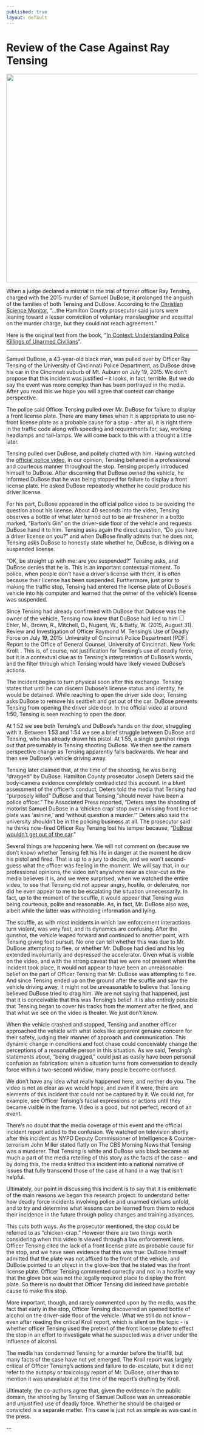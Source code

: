 ```yaml
---
published: true
layout: default
---
```

<h1>Review of the Case Against Ray Tensing</h1>
<p><img class="right" width="550px" src="http://images.csmonitor.com/csm/2016/11/1013433_1_Ray%20Tensing_standard.jpg" /></p>

When a judge declared a mistrial in the trial of former officer Ray Tensing, charged with the 2015 murder of Samuel DuBose, it prolonged the anguish of the families of both Tensing and DuBose. According to the <a href="http://www.csmonitor.com/USA/Justice/2016/1112/Ray-Tensing-trial-Ohio-judge-declares-mistrial-in-police-shooting-case" target="_blank">Christian Science Monitor</a>, “…the Hamilton County prosecutor said jurors were leaning toward a lesser conviction of voluntary manslaughter and acquittal on the murder charge, but they could not reach agreement.”

Here is the original text from the book, “<a href="http://amzn.to/1q0pkXx" target="_blank">In Context: Understanding Police Killings of Unarmed Civilians</a>”. 

<hr />


Samuel DuBose, a 43-year-old black man, was pulled over by Officer Ray Tensing of the University of Cincinnati Police Department, as DuBose drove his car in the Cincinnati suburb of Mt. Auburn on July 19, 2015. We don’t propose that this incident was justified – it looks, in fact, terrible. But we do say the event was more complex than has been portrayed in the media. After you read this we hope you will agree that context can change perspective.

The police said Officer Tensing pulled over Mr. DuBose for failure to display a front license plate. There are many times when it is appropriate to use no-front license plate as a probable cause for a stop - after all, it is right there in the traffic code along with speeding and requirements for, say, working headlamps and tail-lamps. We will come back to this with a thought a little later.

Tensing pulled over DuBose, and politely chatted with him. Having watched the <a href="https://www.youtube.com/watch?v=Z0cdejrSjyc" target="_blank">official police video</a>, in our opinion, Tensing behaved in a professional and courteous manner throughout the stop. Tensing properly introduced himself to DuBose. After discerning that DuBose owned the vehicle, he informed DuBose that he was being stopped for failure to display a front license plate. He asked DuBose repeatedly whether he could produce his driver license.

For his part, DuBose appeared in the official police video to be avoiding the question about his license. About 40 seconds into the video, Tensing observes a bottle of what later turned out to be air freshener in a bottle marked, “Barton’s Gin” on the driver-side floor of the vehicle and requests DuBose hand it to him. Tensing asks again the direct question, “Do you have a driver license on you?” and when DuBose finally admits that he does not, Tensing asks DuBose to honestly state whether he, DuBose, is driving on a suspended license.

“OK, be straight up with me: are you suspended?” Tensing asks, and DuBose denies that he is. This is an important contextual moment. To police, when people don’t have a driver’s license with them, it is often because their license has been suspended. Furthermore, just prior to making the traffic stop, Tensing had entered the license plate of DuBose’s vehicle into his computer and learned that the owner of the vehicle’s license was suspended.

Since Tensing had already confirmed with DuBose that Dubose was the owner of the vehicle, Tensing now knew that DuBose had lied to him<label for="sn-demo" class="margin-toggle sidenote-number"></label><input type="checkbox" id="sn-demo" class="margin-toggle"/><span class="sidenote">Ehler, M., Brown, R., Mitchell, D., Nugent, W., & Batty, W. (2015, August 31). Review and Investigation of Officer Raymond M. Tensing’s Use of Deadly Force on July 19, 2015: University of Cincinnati Police Department [PDF]. Report to the Office of General Counsel, University of Cincinnati. New York: Kroll.
</span>. This is, of course, not justification for Tensing’s use of deadly force, but it is a contextual clue as to Tensing’s interpretation of DuBose’s words, and the filter through which Tensing would have likely viewed DuBose’s actions.

The incident begins to turn physical soon after this exchange. Tensing states that until he can discern Dubose’s license status and identity, he would be detained. While reaching to open the driver side door, Tensing asks DuBose to remove his seatbelt and get out of the car. DuBose prevents Tensing from opening the driver side door. In the official video at around 1:50, Tensing is seen reaching to open the door.

At 1:52 we see both Tensing’s and DuBose’s hands on the door, struggling with it. Between 1:53 and 1:54 we see a brief struggle between DuBose and Tensing, who has already drawn his pistol. At 1:55, a single gunshot rings out that presumably is Tensing shooting DuBose. We then see the camera perspective change as Tensing apparently falls backwards. We hear and then see DuBose’s vehicle driving away.

Tensing later claimed that, at the time of the shooting, he was being “dragged” by DuBose. Hamilton County prosecutor Joseph Deters said the body-camera evidence completely contradicted this account. In a blunt assessment of the officer’s conduct, Deters told the media that Tensing had “purposely killed” DuBose and that Tensing “should never have been a police officer.” The Associated Press reported, “Deters says the shooting of motorist Samuel DuBose in a ‘chicken crap’ stop over a missing front license plate was ‘asinine,’ and ‘without question a murder.’” Deters also said the university shouldn’t be in the policing business at all. The prosecutor said he thinks now-fired Officer Ray Tensing lost his temper because, “<a href="http://www.foxnews.com/us/2015/08/07/prosecutor-in-case-man-fatally-shot-by-university-cincinnati-cop-criticized-for.html " target="_blank">DuBose wouldn’t get out of the car</a>.”

Several things are happening here. We will not comment on (because we don’t know) whether Tensing felt his life in danger at the moment he drew his pistol and fired. That is up to a jury to decide, and we won’t second-guess what the officer was feeling in the moment. We will say that, in our professional opinions, the video isn’t anywhere near as clear-cut as the media believes it is, and we were surprised, when we watched the entire video, to see that Tensing did not appear angry, hostile, or defensive, nor did he even appear to me to be escalating the situation unnecessarily. In fact, up to the moment of the scuffle, it would appear that Tensing was being courteous, polite and reasonable. As, in fact, Mr. DuBose also was, albeit while the latter was withholding information and lying.

The scuffle, as with most incidents in which law enforcement interactions turn violent, was very fast, and its dynamics are confusing. After the gunshot, the vehicle leaped forward and continued to another point, with Tensing giving foot pursuit. No one can tell whether this was due to Mr. DuBose attempting to flee, or whether Mr. DuBose had died and his leg extended involuntarily and depressed the accelerator. Given what is visible on the video, and with the strong caveat that we were not present when the incident took place, it would not appear to have been an unreasonable belief on the part of Officer Tensing that Mr. DuBose was attempting to flee. And since Tensing ended up on the ground after the scuffle and saw the vehicle driving away, it might not be unreasonable to believe that Tensing believed DuBose tried to drag him. We are not saying that happened, just that it is conceivable that this was Tensing’s belief. It is also entirely possible that Tensing began to cover his tracks from the moment after he fired, and that what we see on the video is theater. We just don’t know.

When the vehicle crashed and stopped, Tensing and another officer approached the vehicle with what looks like apparent genuine concern for their safety, judging their manner of approach and communication. This dynamic change in conditions and foot chase could conceivably change the perceptions of a reasonable person in this situation. As we said, Tensing’s statements about, “being dragged,” could just as easily have been personal confusion as fabrication: when a situation turns from conversation to deadly force within a two-second window, many people become confused.

We don’t have any idea what really happened here, and neither do you. The video is not as clear as we would hope, and even if it were, there are elements of this incident that could not be captured by it. We could not, for example, see Officer Tensing’s facial expressions or actions until they became visible in the frame. Video is a good, but not perfect, record of an event.

There’s no doubt that the media coverage of this event and the official incident report added to the confusion. We watched on television shortly after this incident as NYPD Deputy Commissioner of Intelligence & Counter-terrorism John Miller stated flatly on The CBS Morning News that Tensing was a murderer. That Tensing is white and DuBose was black became as much a part of the media retelling of this story as the facts of the case - and by doing this, the media knitted this incident into a national narrative of issues that fully transcend those of the case at hand in a way that isn’t helpful.

Ultimately, our point in discussing this incident is to say that it is emblematic of the main reasons we began this research project: to understand better how deadly force incidents involving police and unarmed civilians unfold, and to try and determine what lessons can be learned from them to reduce their incidence in the future through policy changes and training advances.

This cuts both ways. As the prosecutor mentioned, the stop could be referred to as “chicken-crap.” However there are two things worth considering when this video is viewed through a law enforcement lens. Officer Tensing cited the lack of a front license plate as probable cause for the stop, and we have seen evidence that this was true: DuBose himself admitted that the plate was not affixed to the front of the vehicle, and DuBose pointed to an object in the glove-box that he stated was the front license plate. Officer Tensing commented correctly and not in a hostile way that the glove box was not the legally required place to display the front plate. So there is no doubt that Officer Tensing did indeed have probable cause to make this stop.

More important, though, and rarely commented upon by the media, was the fact that early in the stop, Officer Tensing discovered an opened bottle of alcohol on the driver-side floor of the vehicle. What we still do not know – even after reading the critical Kroll report, which is silent on the topic - is whether officer Tensing used the pretext of the front license plate to effect the stop in an effort to investigate what he suspected was a driver under the influence of alcohol.

The media has condemned Tensing for a murder before the trial18, but many facts of the case have not yet emerged. The Kroll report was largely critical of Officer Tensing’s actions and failure to de-escalate, but it did not refer to the autopsy or toxicology report of Mr. DuBose, other than to mention it was unavailable at the time of the report’s drafting by Kroll.

Ultimately, the co-authors agree that, given the evidence in the public domain, the shooting by Tensing of Samuel DuBose was an unreasonable and unjustified use of deadly force. Whether he should be charged or convicted is a separate matter. This case is just not as simple as was cast in the press.

--


